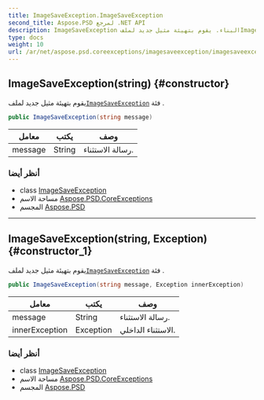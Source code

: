 ```yaml
---
title: ImageSaveException.ImageSaveException
second_title: Aspose.PSD لمرجع .NET API
description: ImageSaveException البناء. يقوم بتهيئة مثيل جديد لملفImageSaveException فئة .
type: docs
weight: 10
url: /ar/net/aspose.psd.coreexceptions/imagesaveexception/imagesaveexception/
---
```

## ImageSaveException(string) {#constructor}

يقوم بتهيئة مثيل جديد لملف[`ImageSaveException`](../) فئة .

```csharp
public ImageSaveException(string message)
```

| معامل | يكتب | وصف |
| --- | --- | --- |
| message | String | رسالة الاستثناء. |

### أنظر أيضا

* class [ImageSaveException](../)
* مساحة الاسم [Aspose.PSD.CoreExceptions](../../imagesaveexception/)
* المجسم [Aspose.PSD](../../../)

---

## ImageSaveException(string, Exception) {#constructor_1}

يقوم بتهيئة مثيل جديد لملف[`ImageSaveException`](../) فئة .

```csharp
public ImageSaveException(string message, Exception innerException)
```

| معامل | يكتب | وصف |
| --- | --- | --- |
| message | String | رسالة الاستثناء. |
| innerException | Exception | الاستثناء الداخلي. |

### أنظر أيضا

* class [ImageSaveException](../)
* مساحة الاسم [Aspose.PSD.CoreExceptions](../../imagesaveexception/)
* المجسم [Aspose.PSD](../../../)


